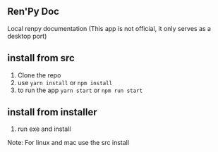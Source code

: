 ## Ren'Py Doc
Local renpy documentation (This app is not official, it only serves as a desktop port)

## install from src
1) Clone the repo
2) use ``yarn install`` or ``npm install``
3) to run the app ``yarn start`` or ``npm run start``
## install from installer
1) run exe and install

Note: For linux and mac use the src install

